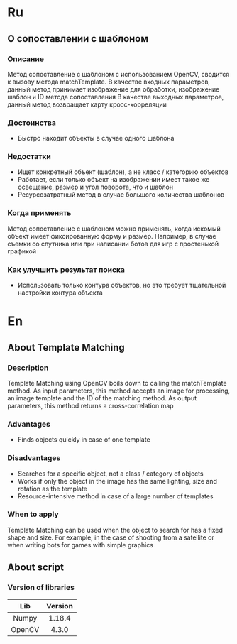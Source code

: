 # Ru
## О сопоставлении с шаблоном 
### Описание

Метод сопоставление с шаблоном с использованием OpenCV, сводится к вызову метода matchTemplate. 
В качестве входных параметров, данный метод принимает изображение для обработки, изображение шаблон и ID метода сопоставления
В качестве выходных параметров, данный метод возвращает карту кросс-корреляции

### Достоинства
+ Быстро находит объекты в случае одного шаблона

### Недостатки
+ Ищет конкретный объект (шаблон), а не класс / категорию объектов
+ Работает, если только объект на изображении имеет такое же освещение, размер и угол поворота, что и шаблон
+ Ресурсозатратный метод в случае большого количества шаблонов

### Когда применять
Метод сопоставление с шаблоном можно применять, когда искомый объект имеет фиксированную форму и размер. Например, в случае съемки со спутника или при написании ботов для игр с простенькой графикой

### Как улучшить результат поиска
+ Использовать только контура объектов, но это требует тщательной настройки контура объекта 


# En
## About Template Matching
### Description

Template Matching using OpenCV boils down to calling the matchTemplate method. 
As input parameters, this method accepts an image for processing, an image template and the ID of the matching method. 
As output parameters, this method returns a cross-correlation map

### Advantages
+ Finds objects quickly in case of one template

### Disadvantages
+ Searches for a specific object, not a class / category of objects
+ Works if only the object in the image has the same lighting, size and rotation as the template
+ Resource-intensive method in case of a large number of templates

### When to apply
Template Matching can be used when the object to search for has a fixed shape and size. For example, in the case of shooting from a satellite or when writing bots for games with simple graphics


## About script
### Version of libraries
| Lib    	| 	Version
| :-------:	| :-------:
| Numpy	    |	1.18.4
| OpenCV	|	 4.3.0



